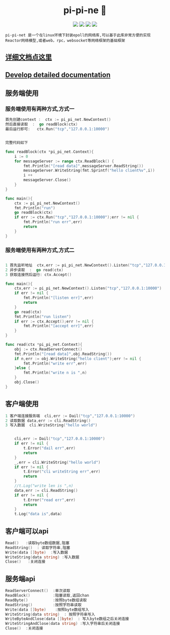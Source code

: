 
<h1 align="center">pi-pi-ne 👋</h1>

<p align="center">
  <img src="https://img.shields.io/badge/linux-epoll-yellowgreen" />
  <img src="https://img.shields.io/badge/linux-golang-red" />
  <img src="https://img.shields.io/badge/linux-pi__pi__net-orange" />
  <img src="https://img.shields.io/badge/linux-pi--pi--miao-brightgreen" />
</p>

```azure
pi-pi-net 是一个在linux环境下封装epoll的网络库,可以基于此库非常方便的实现Reactor网络模型,或者web，rpc，websocket等网络框架的基础框架
```


## [详细文档点这里](https://pkg.go.dev/github.com/pi-pi-miao/pi_pi_net)
## [Develop detailed documentation](https://pkg.go.dev/github.com/pi-pi-miao/pi_pi_net)


## 服务端使用

### 服务端使用有两种方式,方式一
```go
首先创建context :  ctx := pi_pi_net.NewContext()
然后直接读取  :  go readBlock(ctx)
最后运行即可:   ctx.Run("tcp","127.0.0.1:10000")


完整代码如下

func readBlock(ctx *pi_pi_net.Context){
    i := 0
    for messageServer := range ctx.ReadBlock() {
        fmt.Println("[read data]",messageServer.ReadString())
        messageServer.WriteString(fmt.Sprintf("hello client%v",i))
        i ++
        messageServer.Close()
    }
}

func main(){
    ctx := pi_pi_net.NewContext()
    fmt.Println("run")
    go readBlock(ctx)
    if err := ctx.Run("tcp","127.0.0.1:10000");err != nil {
        fmt.Println("run err",err)
        return
    }
}
```

### 服务端使用有两种方式,方式二

```go

1 首先监听地址  ctx,err := pi_pi_net.NewContext().Listen("tcp","127.0.0.1:10000")
2 异步读取  :  go read(ctx)
3 获取连接然后运行: ctx.Accept()

func main(){
	ctx,err := pi_pi_net.NewContext().Listen("tcp","127.0.0.1:10000")
	if err != nil {
		fmt.Println("[listen err]",err)
		return
	}
	go read(ctx)
	fmt.Println("run listen")
	if err := ctx.Accept();err != nil {
		fmt.Println("[accept err]",err)
	}
}

func read(ctx *pi_pi_net.Context){
	obj := ctx.ReadServerConnect()
	fmt.Println("[read data]",obj.ReadString())
	if n,err := obj.WriteString("hello client");err != nil {
		fmt.Println("write err",err)
	}else {
		fmt.Println("write n is ",n)
	}
	obj.Close()
}
```

## 客户端使用

```go
1 客户端连接服务端 	cli,err := Dail("tcp","127.0.0.1:10000")
2 读取数据 data,err := cli.ReadString()
3 写入数据  cli.WriteString("hello world")


	cli,err := Dail("tcp","127.0.0.1:10000")
	if err != nil {
		t.Error("dail err",err)
		return
	}
	_,err = cli.WriteString("hello world")
	if err != nil {
		t.Error("cli writeString err",err)
		return
	}
	//t.Log("write len is ",n)
	data,err := cli.ReadString()
	if err != nil {
		t.Error("read err",err)
		return
	}
	t.Log("data is",data)
```

## 客户端可以api

```go
Read()   :读取byte数组数据,阻塞
ReadString()  : 读取字符串,阻塞
Write(data []byte)  :写入数据
WriteString(data string) :写入数据
Close()   :关闭连接

```

## 服务端api

```go
ReadServerConnect()  :单次读取
ReadBlock()          :阻塞读取,返回chan
ReadByte()           :按照byte数组读取
ReadString()         :按照字符串读取
Write(data []byte)    :按照byte数组写入
WriteString(data string)  : 按照字符串写入
WriteByteAndClose(data []byte)  : 写入byte数组之后关闭连接
WriteStringAndClose(data string) :写入字符串后关闭连接
Close()  :关闭连接
```

























